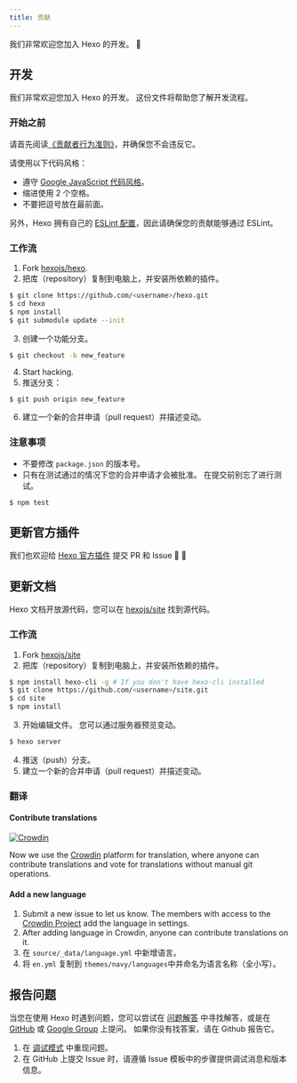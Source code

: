 ```yaml
---
title: 贡献
---
```


我们非常欢迎您加入 Hexo 的开发。 🤗

## 开发

我们非常欢迎您加入 Hexo 的开发。 这份文件将帮助您了解开发流程。

### 开始之前

请首先阅读[《贡献者行为准则》](https://github.com/hexojs/hexo/blob/master/CODE_OF_CONDUCT.md)，并确保您不会违反它。

请使用以下代码风格：

- 遵守 [Google JavaScript 代码风格](https://google.github.io/styleguide/jsguide.html)。
- 缩进使用 2 个空格。
- 不要把逗号放在最前面。

另外，Hexo 拥有自己的 [ESLint 配置](https://github.com/hexojs/eslint-config-hexo)，因此请确保您的贡献能够通过 ESLint。

### 工作流

1. Fork [hexojs/hexo][].
2. 把库（repository）复制到电脑上，并安装所依赖的插件。

```bash
$ git clone https://github.com/<username>/hexo.git
$ cd hexo
$ npm install
$ git submodule update --init
```

3. 创建一个功能分支。

```bash
$ git checkout -b new_feature
```

4. Start hacking.
5. 推送分支：

```
$ git push origin new_feature
```

6. 建立一个新的合并申请（pull request）并描述变动。

### 注意事项

- 不要修改 `package.json` 的版本号。
- 只有在测试通过的情况下您的合并申请才会被批准。 在提交前别忘了进行测试。

```bash
$ npm test
```

## 更新官方插件

我们也欢迎给 [Hexo 官方插件](https://github.com/hexojs) 提交 PR 和 Issue 🤗 🤗

## 更新文档

Hexo 文档开放源代码，您可以在 [hexojs/site][] 找到源代码。

### 工作流

1. Fork [hexojs/site][]
2. 把库（repository）复制到电脑上，并安装所依赖的插件。

```bash
$ npm install hexo-cli -g # If you don't have hexo-cli installed
$ git clone https://github.com/<username>/site.git
$ cd site
$ npm install
```

3. 开始编辑文件。 您可以通过服务器预览变动。

```bash
$ hexo server
```

4. 推送（push）分支。
5. 建立一个新的合并申请（pull request）并描述变动。

### 翻译

#### Contribute translations

[![Crowdin](https://badges.crowdin.net/hexo/localized.svg)](https://crowdin.com/project/hexo)

Now we use the [Crowdin](https://crowdin.com/project/hexo) platform for translation, where anyone can contribute translations and vote for translations without manual git operations.

#### Add a new language

1. Submit a new issue to let us know. The members with access to the [Crowdin Project](https://crowdin.com/project/hexo) add the language in settings.
1. After adding language in Crowdin, anyone can contribute translations on it.
1. 在 `source/_data/language.yml` 中新增语言。
1. 将 `en.yml` 复制到 `themes/navy/languages`中并命名为语言名称（全小写）。

## 报告问题

当您在使用 Hexo 时遇到问题，您可以尝试在 [问题解答](troubleshooting.html) 中寻找解答，或是在 [GitHub](https://github.com/hexojs/hexo/issues) 或 [Google Group](https://groups.google.com/group/hexo) 上提问。 如果你没有找答案，请在 Github 报告它。

1. 在 [调试模式](commands.html#调试模式) 中重现问题。
2. 在 GitHub 上提交 Issue 时，请遵循 Issue 模板中的步骤提供调试消息和版本信息。

[hexojs/hexo]: https://github.com/hexojs/hexo
[hexojs/site]: https://github.com/hexojs/site

